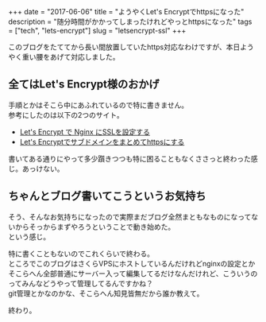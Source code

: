 +++
date        = "2017-06-06"
title       = "ようやくLet's Encryptでhttpsになった"
description = "随分時間がかかってしまったけれどやっとhttpsになった"
tags        = ["tech", "lets-encrypt"]
slug        = "letsencrypt-ssl"
+++

このブログをたててから長い間放置していたhttps対応なわけですが、本日ようやく重い腰をあげて対応しました。

## 全てはLet's Encrypt様のおかげ

手順とかはそこら中にあふれているので特に書きません。  
参考にしたのは以下の2つのサイト。

* [Let's Encrypt で Nginx にSSLを設定する](http://qiita.com/HeRo/items/f9eb8d8a08d4d5b63ee9)
* [Let's Encryptでサブドメインをまとめてhttpsにする](http://lealog.hateblo.jp/entry/2016/12/01/151627)

書いてある通りにやって多少躓きつつも特に困ることもなくささっと終わった感じ。あっけない。

## ちゃんとブログ書いてこうというお気持ち

そう、そんなお気持ちになったので実際まだブログ全然まともなものになってないからそっからまずやろうということで動き始めた。  
という感じ。

特に書くこともないのでこれくらいで終わる。  
ところでこのブログはさくらVPSにホストしているんだけれどnginxの設定とかそこらへん全部普通にサーバー入って編集してるだけなんだけれど、こういうのってみんなどうやって管理してるんですかね？  
git管理とかなのかな、そこらへん知見皆無だから誰か教えて。

終わり。
